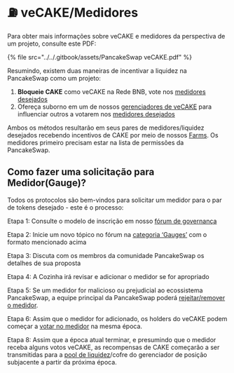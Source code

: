 # ⛽ veCAKE/Medidores

Para obter mais informações sobre veCAKE e medidores da perspectiva de um projeto, consulte este PDF:

{% file src="../../.gitbook/assets/PancakeSwap veCAKE.pdf" %}

Resumindo, existem duas maneiras de incentivar a liquidez na PancakeSwap como um projeto:&#x20;

1. **Bloqueie CAKE** como veCAKE na Rede BNB, vote nos [medidores desejados](https://pancakeswap.finance/gauges-voting)&#x20;
2. Ofereça suborno em um de nossos [gerenciadores de veCAKE](https://docs.pancakeswap.finance/v/portuguese-brazilian/produtos/vecake/gerenciadores-de-vecake) para influenciar outros a votarem nos [medidores desejados ](https://pancakeswap.finance/gauges-voting)

Ambos os métodos resultarão em seus pares de medidores/liquidez desejados recebendo incentivos de CAKE por meio de nossos [Farms](https://pancakeswap.finance/farms). Os medidores primeiro precisam estar na lista de permissões da PancakeSwap.

## Como fazer uma solicitação para Medidor(Gauge)?&#x20;

Todos os protocolos são bem-vindos para solicitar um medidor para o par de tokens desejado - este é o processo:&#x20;

Etapa 1: Consulte o modelo de inscrição em nosso [fórum de governança ](https://forum.pancakeswap.finance/t/gauges-application-guidelines/46)

Etapa 2: Inicie um novo tópico no fórum na [categoria ‘Gauges’](https://forum.pancakeswap.finance/c/gauges/) com o formato mencionado acima&#x20;

Etapa 3: Discuta com os membros da comunidade PancakeSwap os detalhes de sua proposta

Etapa 4: A Cozinha irá revisar e adicionar o medidor se for apropriado

Etapa 5: Se um medidor for malicioso ou prejudicial ao ecossistema PancakeSwap, a equipe principal da PancakeSwap poderá [rejeitar/remover o medidor](https://docs.pancakeswap.finance/v/portuguese-brazilian/ecossistema-and-parcerias/parceria-de-negocios/medidores-gauges).

Etapa 6: Assim que o medidor for adicionado, os holders do veCAKE podem começar a [votar no medidor](https://pancakeswap.finance/gauges-voting) na mesma época.

Etapa 8: Assim que a época atual terminar, e presumindo que o medidor receba alguns votos veCAKE, as recompensas de CAKE começarão a ser transmitidas para a [pool de liquidez](https://pancakeswap.finance/farms)/cofre do gerenciador de posição subjacente a partir da próxima época.
